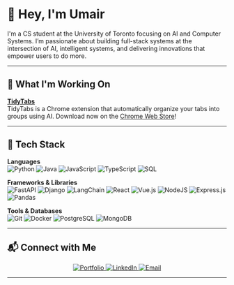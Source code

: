 # 👋 Hey, I'm Umair

I'm a CS student at the University of Toronto focusing on AI and Computer Systems. I’m passionate about building full-stack systems at the intersection of AI, intelligent systems, and delivering innovations that empower users to do more.

---

## 🚀 What I'm Working On

**[TidyTabs](https://tidytabs.onrender.com/)**  
TidyTabs is a Chrome extension that automatically organize your tabs into groups using AI. Download now on the [Chrome Web Store]([https://tidytabs.onrender.com/](https://chromewebstore.google.com/detail/inmcfgkemanhdkhcfefdhokeogfcllap?utm_source=item-share-cb))!

---

## 🧰 Tech Stack

**Languages**  
![Python](https://img.shields.io/badge/python-3670A0?style=for-the-badge&logo=python&logoColor=ffdd54)
![Java](https://img.shields.io/badge/java-%23ED8B00.svg?style=for-the-badge&logo=openjdk&logoColor=white)
![JavaScript](https://img.shields.io/badge/javascript-%23323330.svg?style=for-the-badge&logo=javascript&logoColor=%23F7DF1E)
![TypeScript](https://img.shields.io/badge/typescript-%23007ACC.svg?style=for-the-badge&logo=typescript&logoColor=white)
![SQL](https://img.shields.io/badge/sql-%230074D9.svg?style=for-the-badge&logo=sqlite&logoColor=white)

**Frameworks & Libraries**  
![FastAPI](https://img.shields.io/badge/fastapi-005571?style=for-the-badge&logo=fastapi)
![Django](https://img.shields.io/badge/django-%23092E20.svg?style=for-the-badge&logo=django&logoColor=white)
![LangChain](https://img.shields.io/badge/langchain-%23000000.svg?style=for-the-badge&logo=data:image/svg+xml;base64,PHN2ZyBmaWxsPSJub25lIiBoZWlnaHQ9IjMyIiB2aWV3Qm94PSIwIDAgMzIgMzIiIHdpZHRoPSIzMiIgeG1sbnM9Imh0dHA6Ly93d3cudzMub3JnLzIwMDAvc3ZnIj48cmVjdCB3aWR0aD0iMzIiIGhlaWdodD0iMzIiIHJ4PSIxNiIgZmlsbD0iIzE2YjRhMSIvPjx0ZXh0IHg9IjEwIiB5PSIyMCIgZmlsbD0id2hpdGUiIGZvbnQtc2l6ZT0iMTEiIGZvbnQtZmFtaWx5PSJBcmlhbCI+TExNPC90ZXh0Pjwvc3ZnPg==)
![React](https://img.shields.io/badge/react-%2320232a.svg?style=for-the-badge&logo=react&logoColor=%2361DAFB)
![Vue.js](https://img.shields.io/badge/vuejs-%2335495e.svg?style=for-the-badge&logo=vue.js&logoColor=%234FC08D)
![NodeJS](https://img.shields.io/badge/node.js-6DA55F?style=for-the-badge&logo=node.js&logoColor=white)
![Express.js](https://img.shields.io/badge/express.js-%23404d59.svg?style=for-the-badge&logo=express&logoColor=%2361DAFB)
![Pandas](https://img.shields.io/badge/pandas-%23150458.svg?style=for-the-badge&logo=pandas&logoColor=white)

**Tools & Databases**  
![Git](https://img.shields.io/badge/git-%23F05033.svg?style=for-the-badge&logo=git&logoColor=white)
![Docker](https://img.shields.io/badge/docker-%230db7ed.svg?style=for-the-badge&logo=docker&logoColor=white)
![PostgreSQL](https://img.shields.io/badge/postgresql-%23336791.svg?style=for-the-badge&logo=postgresql&logoColor=white)
![MongoDB](https://img.shields.io/badge/mongodb-%2347A248.svg?style=for-the-badge&logo=mongodb&logoColor=white)

---

## 📬 Connect with Me

<p align="center">
  <a href="https://uarham.me" target="_blank">
    <img src="https://img.shields.io/badge/Portfolio-1abc9c?style=for-the-badge&logo=about-dot-me&logoColor=white" alt="Portfolio" />
  </a>
  <a href="https://linkedin.com/in/umairarham" target="_blank">
    <img src="https://img.shields.io/badge/LinkedIn-0077b5?style=for-the-badge&logo=linkedin&logoColor=white" alt="LinkedIn" />
  </a>
  <a href="mailto:contact@uarham.me" target="_blank">
    <img src="https://img.shields.io/badge/Email-d14836?style=for-the-badge&logo=gmail&logoColor=white" alt="Email" />
  </a>
</p>

---



